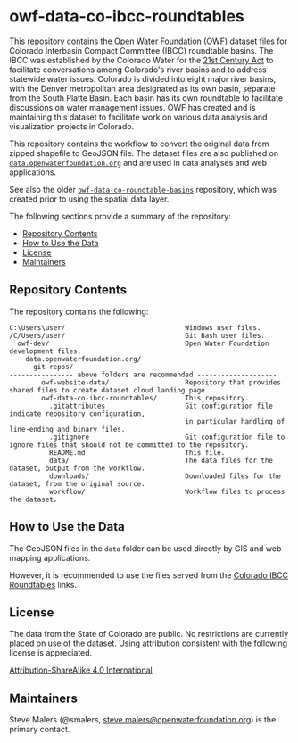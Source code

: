 # owf-data-co-ibcc-roundtables #

This repository contains the [Open Water Foundation (OWF)](https://openwaterfoundation.org)
dataset files for Colorado Interbasin Compact Committee (IBCC) roundtable basins.
The IBCC was established by the Colorado Water for the
[21st Century Act](https://leg.colorado.gov/sites/default/files/images/olls/2005a_sl_314.pdf)
to facilitate conversations
among Colorado's river basins and to address statewide water issues.
Colorado is divided into eight major river basins,
with the Denver metropolitan area designated as its own basin,
separate from the South Platte Basin.
Each basin has its own roundtable to facilitate discussions on water management issues.
OWF has created and is maintaining this dataset to facilitate work on various data analysis and visualization projects in Colorado.

This repository contains the workflow to convert the
original data from zipped shapefile to GeoJSON file.
The dataset files are also published on
[`data.openwaterfoundation.org`](https://data.openwaterfoundation.org)
and are used in data analyses and web applications.

See also the older [`owf-data-co-roundtable-basins`](https://github.com/OpenWaterFoundation/owf-data-co-roundtable-basins)
repository, which was created prior to using the spatial data layer.

The following sections provide a summary of the repository:

* [Repository Contents](#repository-contents)
* [How to Use the Data](#how-to-use-the-data)
* [License](#license)
* [Maintainers](#maintainers)

## Repository Contents ##

The repository contains the following:

```text
C:\Users\user/                              Windows user files.
/C/Users/user/                              Git Bash user files.
  owf-dev/                                  Open Water Foundation development files.
    data.openwaterfoundation.org/
      git-repos/
---------------- above folders are recommended --------------------
        owf-website-data/                   Repository that provides shared files to create dataset cloud landing page.
        owf-data-co-ibcc-roundtables/       This repository.
          .gitattributes                    Git configuration file indicate repository configuration,
                                            in particular handling of line-ending and binary files.
          .gitignore                        Git configuration file to ignore files that should not be committed to the repository.
          README.md                         This file.
          data/                             The data files for the dataset, output from the workflow.
          downloads/                        Downloaded files for the dataset, from the original source.
          workflow/                         Workflow files to process the dataset.
```

## How to Use the Data ##

The GeoJSON files in the `data` folder can be used directly by GIS and web mapping applications.

However, it is recommended to use the files served from the
[Colorado IBCC Roundtables](https://data.openwaterfoundation.org/state/co/ibcc/roundtables/) links.

## License ##

The data from the State of Colorado are public.
No restrictions are currently placed on use of the dataset.
Using attribution consistent with the following license is appreciated.

[Attribution-ShareAlike 4.0 International](https://creativecommons.org/licenses/by-sa/4.0/)

## Maintainers ##

Steve Malers (@smalers, steve.malers@openwaterfoundation.org) is the primary contact.
